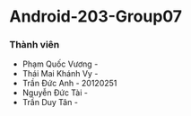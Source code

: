 # Android-203-Group07
### Thành viên
* Phạm Quốc Vương - 
* Thái Mai Khánh Vy - 
* Trần Đức Anh - 20120251
* Nguyễn Đức Tài - 
* Trần Duy Tân - 
